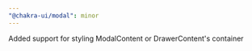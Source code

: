 ```yaml
---
"@chakra-ui/modal": minor
---
```


Added support for styling ModalContent or DrawerContent's container
